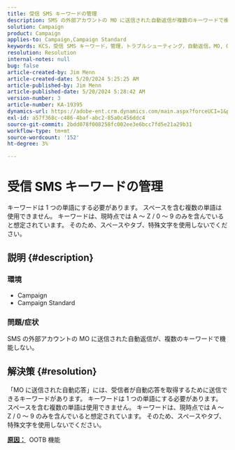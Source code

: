 ```yaml
---
title: 受信 SMS キーワードの管理
description: SMS の外部アカウントの MO に送信された自動返信が複数のキーワードで機能しない仕組みを説明します。
solution: Campaign
product: Campaign
applies-to: Campaign,Campaign Standard
keywords: KCS，受信 SMS キーワード，管理，トラブルシューティング，自動返信，MO, OOTB
resolution: Resolution
internal-notes: null
bug: false
article-created-by: Jim Menn
article-created-date: 5/20/2024 5:25:25 AM
article-published-by: Jim Menn
article-published-date: 5/20/2024 5:28:42 AM
version-number: 3
article-number: KA-19395
dynamics-url: https://adobe-ent.crm.dynamics.com/main.aspx?forceUCI=1&pagetype=entityrecord&etn=knowledgearticle&id=d8807459-6916-ef11-9f8a-6045bd006268
exl-id: a57f368c-c486-4baf-abc2-85a0c456ddc4
source-git-commit: 2bdd078f008258fc002ee3e6bcc7fd5e21a29b31
workflow-type: tm+mt
source-wordcount: '152'
ht-degree: 3%

---
```


# 受信 SMS キーワードの管理


キーワードは 1 つの単語にする必要があります。 スペースを含む複数の単語は使用できません。 キーワードは、現時点では A ～ Z / 0 ～ 9 のみを含んでいると想定されています。 そのため、スペースやタブ、特殊文字を使用しないでください。

## 説明 {#description}


### <b>環境</b>

- Campaign
- Campaign Standard




### <b>問題/症状</b>

SMS の外部アカウントの MO に送信された自動返信が、複数のキーワードで機能しない。


## 解決策 {#resolution}


「MO に送信された自動応答」には、受信者が自動応答を取得するために送信できるキーワードがあります。 キーワードは 1 つの単語にする必要があります。 スペースを含む複数の単語は使用できません。 キーワードは、現時点では A ～ Z / 0 ～ 9 のみを含んでいると想定されています。 そのため、スペースやタブ、特殊文字を使用しないでください。

<b><u>原因：</u></b>  OOTB 機能
